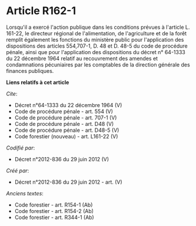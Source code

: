 # Article R162-1

Lorsqu'il a exercé l'action publique dans les conditions prévues à l'article L. 161-22, le directeur régional de
l'alimentation, de l'agriculture et de la forêt remplit également les fonctions du ministère public pour l'application des
dispositions des articles 554,707-1, D. 48 et D. 48-5 du code de procédure pénale, ainsi que pour l'application des
dispositions du décret n° 64-1333 du 22 décembre 1964 relatif au recouvrement des amendes et condamnations pécuniaires par
les comptables de la direction générale des finances publiques.

**Liens relatifs à cet article**

_Cite_:

  - Décret n°64-1333 du 22 décembre 1964 (V)
  - Code de procédure pénale - art. 554 (V)
  - Code de procédure pénale - art. 707-1 (V)
  - Code de procédure pénale - art. D48 (V)
  - Code de procédure pénale - art. D48-5 (V)
  - Code forestier (nouveau) - art. L161-22 (V)

_Codifié par_:

  - Décret n°2012-836 du 29 juin 2012 (V)

_Créé par_:

  - Décret n°2012-836 du 29 juin 2012 - art. (V)

_Anciens textes_:

  - Code forestier - art. R154-1 (Ab)
  - Code forestier - art. R154-2 (Ab)
  - Code forestier - art. R344-1 (Ab)
